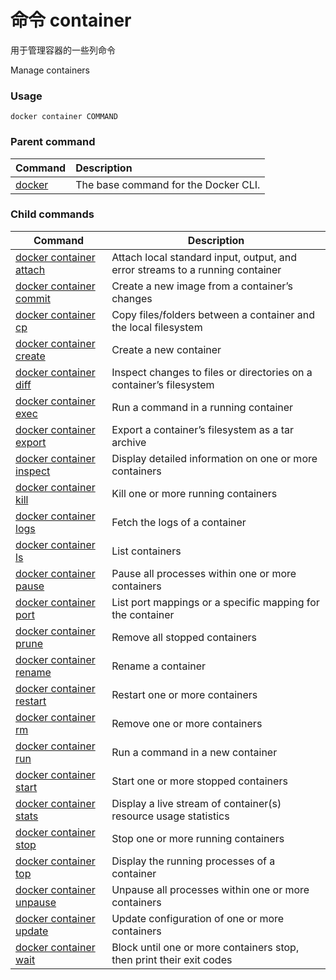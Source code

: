 # 命令 container

用于管理容器的一些列命令

Manage containers

### Usage

```
docker container COMMAND
```

### Parent command

| Command                                                      | Description                          |
| :----------------------------------------------------------- | :----------------------------------- |
| [docker](https://docs.docker.com/engine/reference/commandline/docker/) | The base command for the Docker CLI. |

### Child commands

| Command                                                      | Description                                                  |
| ------------------------------------------------------------ | ------------------------------------------------------------ |
| [docker container attach](https://docs.docker.com/engine/reference/commandline/container_attach/) | Attach local standard input, output, and error streams to a running container |
| [docker container commit](https://docs.docker.com/engine/reference/commandline/container_commit/) | Create a new image from a container’s changes                |
| [docker container cp](https://docs.docker.com/engine/reference/commandline/container_cp/) | Copy files/folders between a container and the local filesystem |
| [docker container create](https://docs.docker.com/engine/reference/commandline/container_create/) | Create a new container                                       |
| [docker container diff](https://docs.docker.com/engine/reference/commandline/container_diff/) | Inspect changes to files or directories on a container’s filesystem |
| [docker container exec](https://docs.docker.com/engine/reference/commandline/container_exec/) | Run a command in a running container                         |
| [docker container export](https://docs.docker.com/engine/reference/commandline/container_export/) | Export a container’s filesystem as a tar archive             |
| [docker container inspect](https://docs.docker.com/engine/reference/commandline/container_inspect/) | Display detailed information on one or more containers       |
| [docker container kill](https://docs.docker.com/engine/reference/commandline/container_kill/) | Kill one or more running containers                          |
| [docker container logs](https://docs.docker.com/engine/reference/commandline/container_logs/) | Fetch the logs of a container                                |
| [docker container ls](https://docs.docker.com/engine/reference/commandline/container_ls/) | List containers                                              |
| [docker container pause](https://docs.docker.com/engine/reference/commandline/container_pause/) | Pause all processes within one or more containers            |
| [docker container port](https://docs.docker.com/engine/reference/commandline/container_port/) | List port mappings or a specific mapping for the container   |
| [docker container prune](https://docs.docker.com/engine/reference/commandline/container_prune/) | Remove all stopped containers                                |
| [docker container rename](https://docs.docker.com/engine/reference/commandline/container_rename/) | Rename a container                                           |
| [docker container restart](https://docs.docker.com/engine/reference/commandline/container_restart/) | Restart one or more containers                               |
| [docker container rm](https://docs.docker.com/engine/reference/commandline/container_rm/) | Remove one or more containers                                |
| [docker container run](https://docs.docker.com/engine/reference/commandline/container_run/) | Run a command in a new container                             |
| [docker container start](https://docs.docker.com/engine/reference/commandline/container_start/) | Start one or more stopped containers                         |
| [docker container stats](https://docs.docker.com/engine/reference/commandline/container_stats/) | Display a live stream of container(s) resource usage statistics |
| [docker container stop](https://docs.docker.com/engine/reference/commandline/container_stop/) | Stop one or more running containers                          |
| [docker container top](https://docs.docker.com/engine/reference/commandline/container_top/) | Display the running processes of a container                 |
| [docker container unpause](https://docs.docker.com/engine/reference/commandline/container_unpause/) | Unpause all processes within one or more containers          |
| [docker container update](https://docs.docker.com/engine/reference/commandline/container_update/) | Update configuration of one or more containers               |
| [docker container wait](https://docs.docker.com/engine/reference/commandline/container_wait/) | Block until one or more containers stop, then print their exit codes |